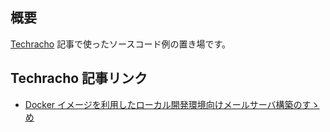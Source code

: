 ## 概要
[Techracho](https://techracho.bpsinc.jp/) 記事で使ったソースコード例の置き場です。

## Techracho 記事リンク
* [Docker イメージを利用したローカル開発環境向けメールサーバ構築のすゝめ](https://techracho.bpsinc.jp/ebi/2019_07_05/76438)
